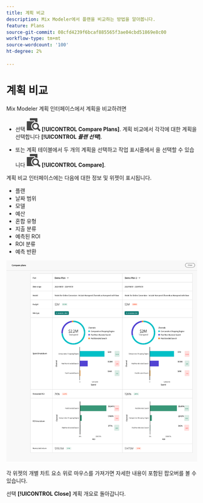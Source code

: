 ```yaml
---
title: 계획 비교
description: Mix Modeler에서 플랜을 비교하는 방법을 알아봅니다.
feature: Plans
source-git-commit: 08cfd4239f6bcaf885565f3ae04cbd51869e8c00
workflow-type: tm+mt
source-wordcount: '100'
ht-degree: 2%

---
```



# 계획 비교

Mix Modeler 계획 인터페이스에서 계획을 비교하려면

* 선택 ![비교](../assets/icons/Compare.svg) **[!UICONTROL Compare Plans]**. 계획 비교에서 각각에 대한 계획을 선택합니다 **[!UICONTROL _플랜 선택_]**.

* 또는 계획 테이블에서 두 개의 계획을 선택하고 작업 표시줄에서 을 선택할 수 있습니다 ![비교](../assets/icons/Compare.svg) **[!UICONTROL Compare]**.

계획 비교 인터페이스에는 다음에 대한 정보 및 위젯이 표시됩니다.

* 플랜
* 날짜 범위
* 모델
* 예산
* 혼합 유형
* 지출 분류
* 예측된 ROI
* ROI 분류
* 예측 반환

![계획 비교](../assets/compare-plans.png)

각 위젯의 개별 차트 요소 위로 마우스를 가져가면 자세한 내용이 포함된 팝오버를 볼 수 있습니다.

선택 **[!UICONTROL Close]** 계획 개요로 돌아갑니다.

